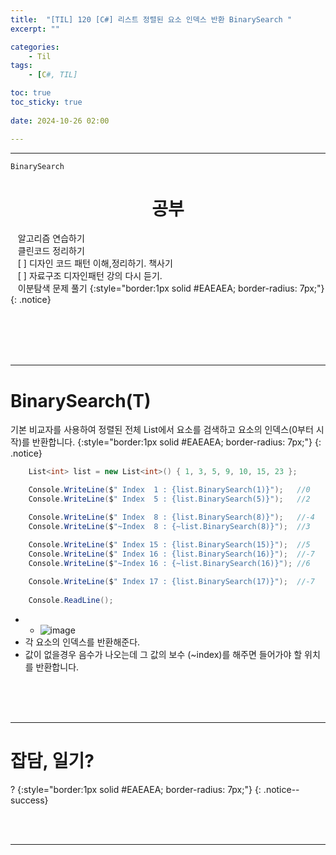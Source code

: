 ```yaml
---
title:  "[TIL] 120 [C#] 리스트 정렬된 요소 인덱스 반환 BinarySearch "
excerpt: ""

categories:
    - Til
tags:
    - [C#, TIL]

toc: true
toc_sticky: true
 
date: 2024-10-26 02:00

---
```

- - -

`BinarySearch`

<center><H1>  공부 </H1></center>

&nbsp;&nbsp; 알고리즘 연습하기     
&nbsp;&nbsp; 클린코드 정리하기   
&nbsp;&nbsp; [ ] 디자인 코드 패턴 이해,정리하기. 책사기  
&nbsp;&nbsp; [ ] 자료구조 디자인패턴 강의 다시 듣기.   
&nbsp;&nbsp; 이분탐색 문제 풀기
{:style="border:1px solid #EAEAEA; border-radius: 7px;"}
{: .notice}  


<br><br><br><br>
- - - 

# BinarySearch(T)
기본 비교자를 사용하여 정렬된 전체 List<T>에서 요소를 검색하고 요소의 인덱스(0부터 시작)를 반환합니다.
{:style="border:1px solid #EAEAEA; border-radius: 7px;"}
{: .notice}  

<div class="notice--primary" markdown="1"> 

```c# 
    List<int> list = new List<int>() { 1, 3, 5, 9, 10, 15, 23 };

    Console.WriteLine($" Index  1 : {list.BinarySearch(1)}");   //0
    Console.WriteLine($" Index  5 : {list.BinarySearch(5)}");   //2

    Console.WriteLine($" Index  8 : {list.BinarySearch(8)}");   //-4
    Console.WriteLine($"~Index  8 : {~list.BinarySearch(8)}");  //3

    Console.WriteLine($" Index 15 : {list.BinarySearch(15)}");  //5
    Console.WriteLine($" Index 16 : {list.BinarySearch(16)}");  //-7
    Console.WriteLine($"~Index 16 : {~list.BinarySearch(16)}"); //6
    
    Console.WriteLine($" Index 17 : {list.BinarySearch(17)}");  //-7
    
    Console.ReadLine();
```
- - ![image](https://github.com/user-attachments/assets/49f0750c-2895-4b3f-b494-648223dfa926)  
- 각 요소의 인덱스를 반환해준다.  
- 값이 없을경우 음수가 나오는데 그 값의 보수 (~index)를 해주면 들어가야 할 위치를 반환합니다. 


</div>


<br><br><br>
- - - 


# 잡담, 일기?
?
{:style="border:1px solid #EAEAEA; border-radius: 7px;"}
{: .notice--success}  


<br><br>
- - -